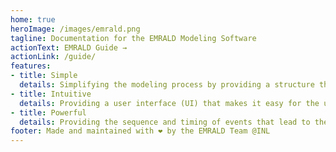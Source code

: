 ```yaml
---
home: true
heroImage: /images/emrald.png
tagline: Documentation for the EMRALD Modeling Software
actionText: EMRALD Guide →
actionLink: /guide/
features:
- title: Simple
  details: Simplifying the modeling process by providing a structure that corresponds to traditional PRA modeling methods.
- title: Intuitive
  details: Providing a user interface (UI) that makes it easy for the user to model and visualize complex interactions.
- title: Powerful
  details: Providing the sequence and timing of events that lead to the specified outcomes when calculating results
footer: Made and maintained with ❤️ by the EMRALD Team @INL
---
```

<!--Copyright 2021 Battelle Energy Alliance-->